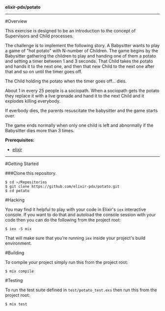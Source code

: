 __elixir-pdx/potato__

---
#Overview

This exercise is designed to be an introduction to the concept of Supervisors and Child processes.

The challenge is to implement the following story.  A Babysitter wants to play
a game of "hot potato" with N-number of Children.  The game begins by the
Babysitter gathering the children to play and handing one of them a potato and
setting a timer between 1 and 3 seconds.  That Child takes the potato and hands
it to the next one, and then that new Child to the next one after that and so
on until the timer goes off.

The Child holding the potato when the timer goes off... dies.

About 1 in every 25 people is a sociopath.  When a sociopath gets the potato
they replace it with a live grenade and hand it to the next Child and it
explodes killing everybody.

If everbody dies, the parents resuscitate the babysitter and the game starts over.

The game ends normally when only one child is left and abnormally if the
Babysitter dies more than 3 times.

**Prerequisites:**
* [elixir](http://elixir-lang.org/install.html)

---

#Getting Started

###Clone this repository.
  
    $ cd ~/Repositories
    $ git clone https://github.com/elixir-pdx/potato.git
    $ cd potato

#Hacking

You may find it helpful to play with your code in Elixir's `iex` interactive
console. If you want to do that and autoload the console session with your code
then you can do the following from the project root:

    $ iex -S mix

That will make sure that you're running `iex` inside your project's build environment.

#Building

To compile your project simply run this from the project root:

    $ mix compile

#Testing

To run the test suite defined in `test/potato_test.exs` then run this from the project root:

    $ mix test
